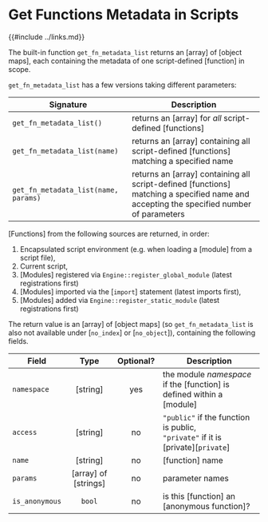 Get Functions Metadata in Scripts
=================================

{{#include ../links.md}}

The built-in function `get_fn_metadata_list` returns an [array] of [object maps], each containing
the metadata of one script-defined [function] in scope.

`get_fn_metadata_list` has a few versions taking different parameters:

| Signature                            | Description                                                                                                                             |
| ------------------------------------ | --------------------------------------------------------------------------------------------------------------------------------------- |
| `get_fn_metadata_list()`             | returns an [array] for _all_ script-defined [functions]                                                                                 |
| `get_fn_metadata_list(name)`         | returns an [array] containing all script-defined [functions] matching a specified name                                                  |
| `get_fn_metadata_list(name, params)` | returns an [array] containing all script-defined [functions] matching a specified name and accepting the specified number of parameters |

[Functions] from the following sources are returned, in order:

1. Encapsulated script environment (e.g. when loading a [module] from a script file),
2. Current script,
3. [Modules] registered via `Engine::register_global_module` (latest registrations first)
4. [Modules] imported via the [`import`] statement (latest imports first),
5. [Modules] added via `Engine::register_static_module` (latest registrations first)

The return value is an [array] of [object maps] (so `get_fn_metadata_list` is also not available under
[`no_index`] or [`no_object`]), containing the following fields.

| Field          |         Type         | Optional? | Description                                                                         |
| -------------- | :------------------: | :-------: | ----------------------------------------------------------------------------------- |
| `namespace`    |       [string]       |    yes    | the module _namespace_ if the [function] is defined within a [module]               |
| `access`       |       [string]       |    no     | `"public"` if the function is public,<br/>`"private"` if it is [private][`private`] |
| `name`         |       [string]       |    no     | [function] name                                                                     |
| `params`       | [array] of [strings] |    no     | parameter names                                                                     |
| `is_anonymous` |        `bool`        |    no     | is this [function] an [anonymous function]?                                         |
